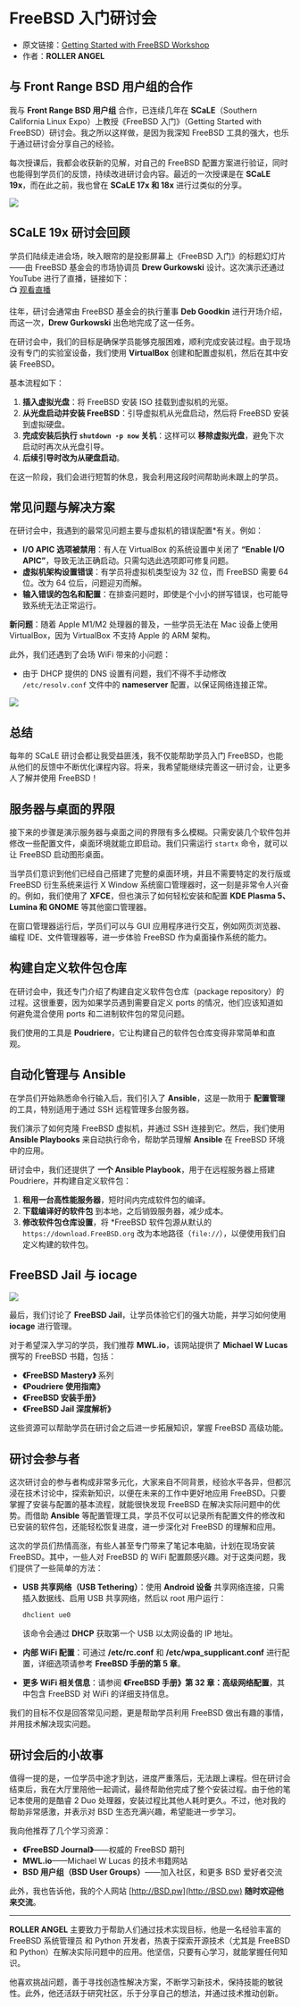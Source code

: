 # FreeBSD 入门研讨会

- 原文链接：[Getting Started with FreeBSD Workshop](https://freebsdfoundation.org/wp-content/uploads/2022/08/angel_workshop.pdf)
- 作者：**ROLLER ANGEL**

## 与 Front Range BSD 用户组的合作

我与 **Front Range BSD 用户组** 合作，已连续几年在 **SCaLE**（Southern California Linux Expo）上教授《FreeBSD 入门》（Getting Started with FreeBSD）研讨会。我之所以这样做，是因为我深知 FreeBSD 工具的强大，也乐于通过研讨会分享自己的经验。  

每次授课后，我都会收获新的见解，对自己的 FreeBSD 配置方案进行验证，同时也能得到学员们的反馈，持续改进研讨会内容。最近的一次授课是在 **SCaLE 19x**，而在此之前，我也曾在 **SCaLE 17x 和 18x** 进行过类似的分享。  

![](https://github.com/user-attachments/assets/629172b4-8f59-4aa8-a05e-05d3b781a141)


## SCaLE 19x 研讨会回顾

学员们陆续走进会场，映入眼帘的是投影屏幕上《FreeBSD 入门》的标题幻灯片——由 FreeBSD 基金会的市场协调员 **Drew Gurkowski** 设计。这次演示还通过 YouTube 进行了直播，链接如下：  
📺 [观看直播](https://www.youtube.com/watch?v=ByFCRwMJATM)  

往年，研讨会通常由 FreeBSD 基金会的执行董事 **Deb Goodkin** 进行开场介绍，而这一次，**Drew Gurkowski** 出色地完成了这一任务。  

在研讨会中，我们的目标是确保学员能够克服困难，顺利完成安装过程。由于现场没有专门的实验室设备，我们使用 **VirtualBox** 创建和配置虚拟机，然后在其中安装 FreeBSD。  

基本流程如下：  

1. **插入虚拟光盘**：将 FreeBSD 安装 ISO 挂载到虚拟机的光驱。  
2. **从光盘启动并安装 FreeBSD**：引导虚拟机从光盘启动，然后将 FreeBSD 安装到虚拟硬盘。  
3. **完成安装后执行 `shutdown -p now` 关机**：这样可以 **移除虚拟光盘**，避免下次启动时再次从光盘引导。  
4. **后续引导时改为从硬盘启动**。  

在这一阶段，我们会进行短暂的休息，我会利用这段时间帮助尚未跟上的学员。  



## 常见问题与解决方案

在研讨会中，我遇到的最常见问题主要与虚拟机的错误配置*有关。例如：  

- **I/O APIC 选项被禁用**：有人在 VirtualBox 的系统设置中关闭了 **“Enable I/O APIC”**，导致无法正确启动。只需勾选此选项即可修复问题。  
- **虚拟机架构设置错误**：有学员将虚拟机类型设为 32 位，而 FreeBSD 需要 64 位。改为 64 位后，问题迎刃而解。  
- **输入错误的包名和配置**：在排查问题时，即使是个小小的拼写错误，也可能导致系统无法正常运行。  

**新问题**：随着 Apple M1/M2 处理器的普及，一些学员无法在 Mac 设备上使用 VirtualBox，因为 VirtualBox 不支持 Apple 的 ARM 架构。  

此外，我们还遇到了会场 WiFi 带来的小问题：  

- 由于 DHCP 提供的 DNS 设置有问题，我们不得不手动修改 `/etc/resolv.conf` 文件中的 **nameserver** 配置，以保证网络连接正常。  

![](https://github.com/user-attachments/assets/54d3652f-6654-4bfa-9d87-fabe3b078a80)


## 总结  

每年的 SCaLE 研讨会都让我受益匪浅，我不仅能帮助学员入门 FreeBSD，也能从他们的反馈中不断优化课程内容。将来，我希望能继续完善这一研讨会，让更多人了解并使用 FreeBSD！

## 服务器与桌面的界限

接下来的步骤是演示服务器与桌面之间的界限有多么模糊。只需安装几个软件包并修改一些配置文件，桌面环境就能立即启动。我们只需运行 `startx` 命令，就可以让 FreeBSD 启动图形桌面。  

当学员们意识到他们已经自己搭建了完整的桌面环境，并且不需要特定的发行版或 FreeBSD 衍生系统来运行 X Window 系统窗口管理器时，这一刻是非常令人兴奋的。例如，我们使用了 **XFCE**，但也演示了如何轻松安装和配置 **KDE Plasma 5、Lumina 和 GNOME** 等其他窗口管理器。  

在窗口管理器运行后，学员们可以与 GUI 应用程序进行交互，例如网页浏览器、编程 IDE、文件管理器等，进一步体验 FreeBSD 作为桌面操作系统的能力。  

## 构建自定义软件包仓库

在研讨会中，我还专门介绍了构建自定义软件包仓库（package repository）的过程。这很重要，因为如果学员遇到需要自定义 ports 的情况，他们应该知道如何避免混合使用 ports 和二进制软件包的常见问题。  

我们使用的工具是 **Poudriere**，它让构建自己的软件包仓库变得非常简单和直观。  


## 自动化管理与 Ansible

在学员们开始熟悉命令行输入后，我们引入了 **Ansible**，这是一款用于 **配置管理** 的工具，特别适用于通过 SSH 远程管理多台服务器。  

我们演示了如何克隆 FreeBSD 虚拟机，并通过 SSH 连接到它。然后，我们使用 **Ansible Playbooks** 来自动执行命令，帮助学员理解 **Ansible** 在 FreeBSD 环境中的应用。  

研讨会中，我们还提供了 **一个 Ansible Playbook**，用于在远程服务器上搭建 Poudriere，并构建自定义软件包：  

1. **租用一台高性能服务器**，短时间内完成软件包的编译。  
2. **下载编译好的软件包** 到本地，之后销毁服务器，减少成本。  
3. **修改软件包仓库设置**，将 *FreeBSD 软件包源从默认的 `https://download.FreeBSD.org` 改为本地路径（`file://`），以便使用我们自定义构建的软件包。  

## FreeBSD Jail 与 iocage

![](https://github.com/user-attachments/assets/1d2d7683-37fd-41fe-9d9c-f1a0f596048c)


最后，我们讨论了 **FreeBSD Jail**，让学员体验它们的强大功能，并学习如何使用 **iocage** 进行管理。  

对于希望深入学习的学员，我们推荐 **MWL.io**，该网站提供了 **Michael W Lucas** 撰写的 FreeBSD 书籍，包括：  

- **《FreeBSD Mastery》** 系列  
- **《Poudriere 使用指南》**  
- **《FreeBSD 安装手册》**  
- **《FreeBSD Jail 深度解析》**  

这些资源可以帮助学员在研讨会之后进一步拓展知识，掌握 FreeBSD 高级功能。

## 研讨会参与者

这次研讨会的参与者构成非常多元化，大家来自不同背景，经验水平各异，但都沉浸在技术讨论中，探索新知识，以便在未来的工作中更好地应用 FreeBSD。只要掌握了安装与配置的基本流程，就能很快发现 FreeBSD 在解决实际问题中的优势。而借助 **Ansible** 等配置管理工具，学员不仅可以记录所有配置文件的修改和已安装的软件包，还能轻松恢复进度，进一步深化对 FreeBSD 的理解和应用。  

这次的学员们热情高涨，有些人甚至专门带来了笔记本电脑，计划在现场安装 FreeBSD。其中，一些人对 FreeBSD 的 WiFi 配置颇感兴趣。对于这类问题，我们提供了一些简单的方法：  

- **USB 共享网络（USB Tethering）**：使用 **Android 设备** 共享网络连接，只需插入数据线、启用 USB 共享网络，然后以 root 用户运行：  

  ```sh
  dhclient ue0
  ```  

  该命令会通过 **DHCP** 获取第一个 USB 以太网设备的 IP 地址。  
- **内部 WiFi 配置**：可通过 **/etc/rc.conf** 和 **/etc/wpa_supplicant.conf** 进行配置，详细选项请参考 **FreeBSD 手册的第 5 章**。  
- **更多 WiFi 相关信息**：请参阅 **《FreeBSD 手册》第 32 章：高级网络配置**，其中包含 FreeBSD 对 WiFi 的详细支持信息。  

我们的目标不仅是回答常见问题，更是帮助学员利用 FreeBSD 做出有趣的事情，并用技术解决现实问题。  



## 研讨会后的小故事

值得一提的是，一位学员中途才到达，进度严重落后，无法跟上课程。但在研讨会结束后，我在大厅里陪他一起调试，最终帮助他完成了整个安装过程。由于他的笔记本使用的是酷睿 2 Duo 处理器，安装过程比其他人耗时更久。不过，他对我的帮助非常感激，并表示对 BSD 生态充满兴趣，希望能进一步学习。  

我向他推荐了几个学习资源：  

- **《FreeBSD Journal》**——权威的 FreeBSD 期刊  
- **MWL.io**——Michael W Lucas 的技术书籍网站  
- **BSD 用户组（BSD User Groups）**——加入社区，和更多 BSD 爱好者交流  

此外，我也告诉他，我的个人网站 [http://BSD.pw](http://BSD.pw) **随时欢迎他来交流**。  

---

**ROLLER ANGEL** 主要致力于帮助人们通过技术实现目标，他是一名经验丰富的 FreeBSD 系统管理员 和 Python 开发者，热衷于探索开源技术（尤其是 FreeBSD 和 Python）在解决实际问题中的应用。他坚信，只要有心学习，就能掌握任何知识。  

他喜欢挑战问题，善于寻找创造性解决方案，不断学习新技术，保持技能的敏锐性。此外，他还活跃于研究社区，乐于分享自己的想法，并通过技术推动创新。
